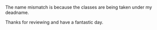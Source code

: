 The name mismatch is because the classes are being taken under my deadname.

Thanks for reviewing and have a fantastic day.
